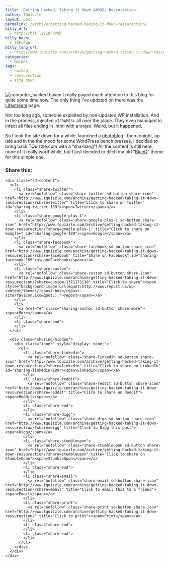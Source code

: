 ```yaml
---
title: 'Getting Hacked, Taking it down &#038; Ressurection'
author: TQuizzle
layout: post
permalink: /archive/getting-hacked-taking-it-down-ressurection/
bitly_url:
  - http://bit.ly/18FcPqb
bitly_hash:
  - 18FcPqb
bitly_long_url:
  - http://www.tquizzle.com/archive/getting-hacked-taking-it-down-ressurection/
categories:
  - Normal
tags:
  - hacked
  - ressurection
  - site down
---
```

<img src="http://i0.wp.com/www.tquizzle.com/wp/wp-content/uploads/computer_hacker.jpg?resize=95%2C95" alt="computer_hacker" title="computer_hacker" class="alignleft size-full wp-image-219" data-recalc-dims="1" />I haven&#8217;t really payed much attention to this blog for quite some time now. The only thing I&#8217;ve updated on there was the <a rel="nofollow" target="_blank" href="/lifestream/">Lifestream</a> page.

Not too long ago, someone exploited by non-updated WP installation. And in the process, injected `<IFRAMES>` all over the place. They even managed to infect all files ending in .html with a trojan. Weird, but it happened.

So I took the site down for a while, launched a <a rel="nofollow" target="_blank" href="http://photos.tquizzle.com">photoblog</a>&#8230;then tonight, up late and in the the mood for some WordPress bench presses, I decided to bring back TQuizzle.com with a &#8220;sha-bang&#8221;! All the content is still here, none of it really worthwhile, but I just decided to ditch my old &#8220;<a rel="nofollow" target="_blank" href="/wordpress/themes/blueq/">BlueQ</a>&#8221; theme for this simple one.

<div class="sharedaddy sd-sharing-enabled">
  <div class="robots-nocontent sd-block sd-social sd-social-icon-text sd-sharing">
    <h3 class="sd-title">
      Share this:
    </h3>
    
    <div class="sd-content">
      <ul>
        <li class="share-twitter">
          <a rel="nofollow" class="share-twitter sd-button share-icon" href="http://www.tquizzle.com/archive/getting-hacked-taking-it-down-ressurection/?share=twitter" title="Click to share on Twitter" id="sharing-twitter-189"><span>Twitter</span></a>
        </li>
        <li class="share-google-plus-1">
          <a rel="nofollow" class="share-google-plus-1 sd-button share-icon" href="http://www.tquizzle.com/archive/getting-hacked-taking-it-down-ressurection/?share=google-plus-1" title="Click to share on Google+" id="sharing-google-189"><span>Google</span></a>
        </li>
        <li class="share-facebook">
          <a rel="nofollow" class="share-facebook sd-button share-icon" href="http://www.tquizzle.com/archive/getting-hacked-taking-it-down-ressurection/?share=facebook" title="Share on Facebook" id="sharing-facebook-189"><span>Facebook</span></a>
        </li>
        <li class="share-custom">
          <a rel="nofollow" class="share-custom sd-button share-icon" href="http://www.tquizzle.com/archive/getting-hacked-taking-it-down-ressurection/?share=custom-1371173110" title="Click to share"><span style="background-image:url(&quot;http://www.repost.us/wp-content/themes/repost-beta/repost-site/favicon.ico&quot;);">repost</span></a>
        </li>
        <li>
          <a href="#" class="sharing-anchor sd-button share-more"><span>More</span></a>
        </li>
        <li class="share-end">
        </li>
      </ul>
      
      <div class="sharing-hidden">
        <div class="inner" style="display: none;">
          <ul>
            <li class="share-linkedin">
              <a rel="nofollow" class="share-linkedin sd-button share-icon" href="http://www.tquizzle.com/archive/getting-hacked-taking-it-down-ressurection/?share=linkedin" title="Click to share on LinkedIn" id="sharing-linkedin-189"><span>LinkedIn</span></a>
            </li>
            <li class="share-reddit">
              <a rel="nofollow" class="share-reddit sd-button share-icon" href="http://www.tquizzle.com/archive/getting-hacked-taking-it-down-ressurection/?share=reddit" title="Click to share on Reddit"><span>Reddit</span></a>
            </li>
            <li class="share-end">
            </li>
            <li class="share-digg">
              <a rel="nofollow" class="share-digg sd-button share-icon" href="http://www.tquizzle.com/archive/getting-hacked-taking-it-down-ressurection/?share=digg" title="Click to Digg this post"><span>Digg</span></a>
            </li>
            <li class="share-stumbleupon">
              <a rel="nofollow" class="share-stumbleupon sd-button share-icon" href="http://www.tquizzle.com/archive/getting-hacked-taking-it-down-ressurection/?share=stumbleupon" title="Click to share on StumbleUpon"><span>StumbleUpon</span></a>
            </li>
            <li class="share-end">
            </li>
            <li class="share-email">
              <a rel="nofollow" class="share-email sd-button share-icon" href="http://www.tquizzle.com/archive/getting-hacked-taking-it-down-ressurection/?share=email" title="Click to email this to a friend"><span>Email</span></a>
            </li>
            <li class="share-print">
              <a rel="nofollow" class="share-print sd-button share-icon" href="http://www.tquizzle.com/archive/getting-hacked-taking-it-down-ressurection/" title="Click to print"><span>Print</span></a>
            </li>
            <li class="share-end">
            </li>
            <li class="share-end">
            </li>
          </ul>
        </div>
      </div>
    </div>
  </div>
</div>